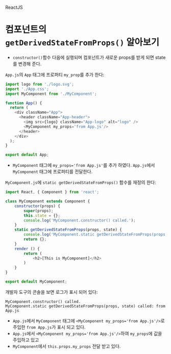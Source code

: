 ReactJS

# 컴포넌트의 `    getDerivedStateFromProps()` 알아보기

- `constructor()`함수 다음에 실행되며 컴포넌트가 새로운 props를 받게 되면 state를 변경해 준다.

`App.js`의 `App` 태그에 프로퍼티 `my_prop`를 추가 한다:

```js
import logo from './logo.svg';
import './App.css';
import MyComponent from './MyComponent';

function App() {
  return (
    <div className="App">
      <header className="App-header">
        <img src={logo} className="App-logo" alt="logo" />
        <MyComponent my_props='from App.js'/>
      </header>
    </div>
  );
}

export default App;
```

- `MyComponent` 태그에 `my_props='from App.js'`를 추가 하였다. `App.js`에서 `MyComponent` 태그에 프로퍼티를 전달한다.

`MyComponent.js`에 `static getDerivedStateFromProps()` 함수를 재정의 한다:

```js
import React, { Component } from 'react';

class MyComponent extends Component {
    constructor(props) {
        super(props);
        this.state = {};
        console.log('MyComponent.constructor() called.');
    }
    static getDerivedStateFromProps(props, state) {
        console.log('MyComponent.static getDerivedStateFromProps(props, state) called: ' + props.my_props);
        return {};
    }
    render () {
        return (
            <h2>[This is MyComponent]</h2>
        )
    }
}

export default MyComponent;
```

개발자 도구의 콘솔을 보면 로그가 표시 되어 있다:

```
MyComponent.constructor() called.
MyComponent.static getDerivedStateFromProps(props, state) called: from App.js
```

- `App.js`에서 `MyComponent` 태그에 `<MyComponent my_props='from App.js'/>`로 주입한 `from App.js`가 표시 되고 있다.
- `App.js`에서 `<MyComponent my_props='from App.js'/>`하여 `my_props`에 값을 주입하고 있고
- `MyComponent`에서 `this.props.my_props` 전달 받고 있다.

